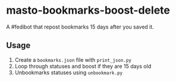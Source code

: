# masto-bookmarks-boost-delete

A #fedibot that repost bookmarks 15 days after you saved it.

## Usage

1. Create a ``bookmarks.json`` file with ``print_json.py``
2. Loop through statuses and boost if they are 15 days old
3. Unbookmarks statuses using ``unbookmark.py``
